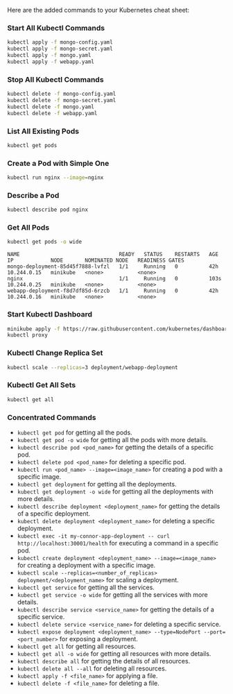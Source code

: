 Here are the added commands to your Kubernetes cheat sheet:

### Start All Kubectl Commands

```bash
kubectl apply -f mongo-config.yaml
kubectl apply -f mongo-secret.yaml
kubectl apply -f mongo.yaml
kubectl apply -f webapp.yaml
```

### Stop All Kubectl Commands

```bash
kubectl delete -f mongo-config.yaml
kubectl delete -f mongo-secret.yaml
kubectl delete -f mongo.yaml
kubectl delete -f webapp.yaml
```

### List All Existing Pods

```bash
kubectl get pods
```

### Create a Pod with Simple One

```bash
kubectl run nginx --image=nginx
```

### Describe a Pod

```bash
kubectl describe pod nginx
```

### Get All Pods

```bash
kubectl get pods -o wide
```

```plaintext
NAME                                READY   STATUS    RESTARTS   AGE    IP            NODE       NOMINATED NODE   READINESS GATES
mongo-deployment-85d45f7888-lvfzl   1/1     Running   0          42h    10.244.0.15   minikube   <none>           <none>
nginx                               1/1     Running   0          103s   10.244.0.25   minikube   <none>           <none>
webapp-deployment-f8d7df85d-6rzcb   1/1     Running   0          42h    10.244.0.16   minikube   <none>           <none>
```

### Start Kubectl Dashboard

```bash
minikube apply -f https://raw.githubusercontent.com/kubernetes/dashboard/v2.0.0/aio/deploy/recommended.yaml
kubectl proxy
```

### Kubectl Change Replica Set

```bash
kubectl scale --replicas=3 deployment/webapp-deployment
```

### Kubectl Get All Sets

```bash
kubectl get all
```

### Concentrated Commands

- `kubectl get pod` for getting all the pods.
- `kubectl get pod -o wide` for getting all the pods with more details.
- `kubectl describe pod <pod_name>` for getting the details of a specific pod.
- `kubectl delete pod <pod_name>` for deleting a specific pod.
- `kubectl run <pod_name> --image=<image_name>` for creating a pod with a specific image.
- `kubectl get deployment` for getting all the deployments.
- `kubectl get deployment -o wide` for getting all the deployments with more details.
- `kubectl describe deployment <deployment_name>` for getting the details of a specific deployment.
- `kubectl delete deployment <deployment_name>` for deleting a specific deployment.
- `kubectl exec -it my-connor-app-deployment -- curl http://localhost:30001/health` for executing a command in a specific pod.
- `kubectl create deployment <deployment_name> --image=<image_name>` for creating a deployment with a specific image.
- `kubectl scale --replicas=<number_of_replicas> deployment/<deployment_name>` for scaling a deployment.
- `kubectl get service` for getting all the services.
- `kubectl get service -o wide` for getting all the services with more details.
- `kubectl describe service <service_name>` for getting the details of a specific service.
- `kubectl delete service <service_name>` for deleting a specific service.
- `kubectl expose deployment <deployment_name> --type=NodePort --port=<port_number>` for exposing a deployment.
- `kubectl get all` for getting all resources.
- `kubectl get all -o wide` for getting all resources with more details.
- `kubectl describe all` for getting the details of all resources.
- `kubectl delete all --all` for deleting all resources.
- `kubectl apply -f <file_name>` for applying a file.
- `kubectl delete -f <file_name>` for deleting a file.